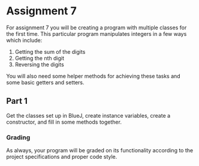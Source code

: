 # Assignment 7

For assignment 7 you will be creating a program with multiple classes for the first time. This particular program manipulates integers in a few ways which include:

1. Getting the sum of the digits
2. Getting the nth digit
3. Reversing the digits

You will also need some helper methods for achieving these tasks and some basic getters and setters.

## Part 1

Get the classes set up in BlueJ, create instance variables, create a constructor, and fill in some methods together.

### Grading

As always, your program will be graded on its functionality according to the project specifications and proper code style.

